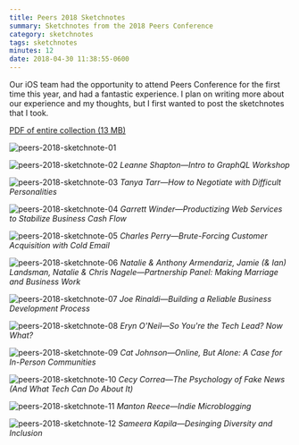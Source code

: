 ```yaml
---
title: Peers 2018 Sketchnotes
summary: Sketchnotes from the 2018 Peers Conference
category: sketchnotes
tags: sketchnotes
minutes: 12
date: 2018-04-30 11:38:55-0600
---
```


Our iOS team had the opportunity to attend Peers Conference for the first time this year, and had a fantastic experience. I plan on writing more about our experience and my thoughts, but I first wanted to post the sketchnotes that I took.

[PDF of entire collection (13 MB)](/images/sketchnotes/peers-2018/peers-2018-sketchnotes.pdf)

![peers-2018-sketchnote-01](http://bsn.io/images/sketchnotes/peers-2018/peers-2018-sketchnote-01.jpg)

![peers-2018-sketchnote-02](http://bsn.io/images/sketchnotes/peers-2018/peers-2018-sketchnote-02.jpg)
_Leanne Shapton—Intro to GraphQL Workshop_

![peers-2018-sketchnote-03](http://bsn.io/images/sketchnotes/peers-2018/peers-2018-sketchnote-03.jpg)
_Tanya Tarr—How to Negotiate with Difficult Personalities_

![peers-2018-sketchnote-04](http://bsn.io/images/sketchnotes/peers-2018/peers-2018-sketchnote-04.jpg)
_Garrett Winder—Productizing Web Services to Stabilize Business Cash Flow_

![peers-2018-sketchnote-05](http://bsn.io/images/sketchnotes/peers-2018/peers-2018-sketchnote-05.jpg)
_Charles Perry—Brute-Forcing Customer Acquisition with Cold Email_

![peers-2018-sketchnote-06](http://bsn.io/images/sketchnotes/peers-2018/peers-2018-sketchnote-06.jpg)
_Natalie & Anthony Armendariz, Jamie (& Ian) Landsman, Natalie & Chris Nagele—Partnership Panel: Making Marriage and Business Work_

![peers-2018-sketchnote-07](http://bsn.io/images/sketchnotes/peers-2018/peers-2018-sketchnote-07.jpg)
_Joe Rinaldi—Building a Reliable Business Development Process_

![peers-2018-sketchnote-08](http://bsn.io/images/sketchnotes/peers-2018/peers-2018-sketchnote-08.jpg)
_Eryn O'Neil—So You're the Tech Lead? Now What?_

![peers-2018-sketchnote-09](http://bsn.io/images/sketchnotes/peers-2018/peers-2018-sketchnote-09.jpg)
_Cat Johnson—Online, But Alone: A Case for In-Person Communities_

![peers-2018-sketchnote-10](http://bsn.io/images/sketchnotes/peers-2018/peers-2018-sketchnote-10.jpg)
_Cecy Correa—The Psychology of Fake News (And What Tech Can Do About It)_

![peers-2018-sketchnote-11](http://bsn.io/images/sketchnotes/peers-2018/peers-2018-sketchnote-11.jpg)
_Manton Reece—Indie Microblogging_

![peers-2018-sketchnote-12](http://bsn.io/images/sketchnotes/peers-2018/peers-2018-sketchnote-12.jpg)
_Sameera Kapila—Desinging Diversity and Inclusion_
